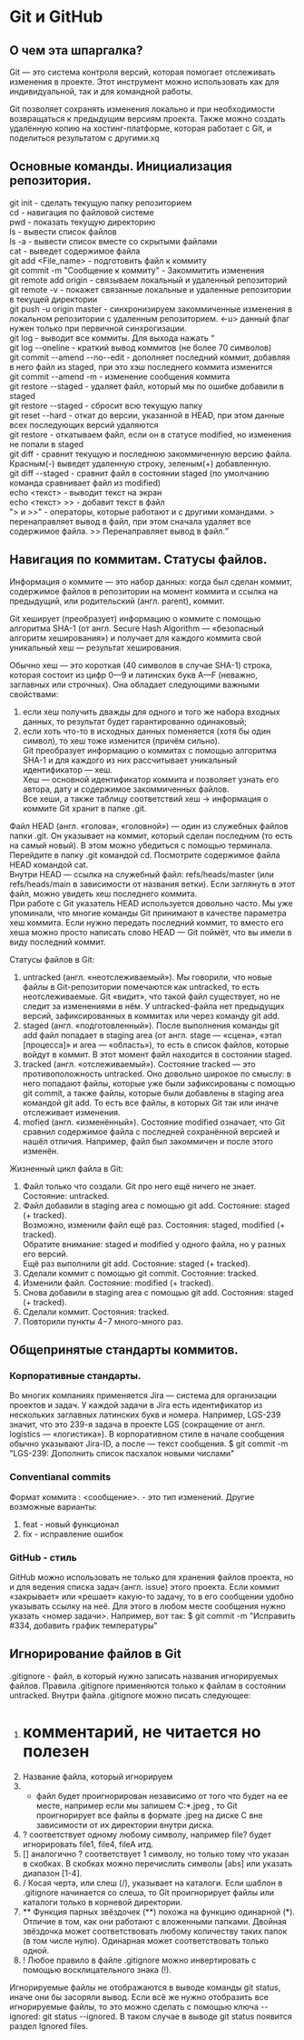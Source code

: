 # Git и GitHub


## О чем эта шпаргалка?  
	
Git — это система контроля версий, которая помогает отслеживать изменения в проекте. Этот инструмент можно использовать как для индивидуальной, так и для командной работы.  
	
Git позволяет сохранять изменения локально и при необходимости возвращаться к предыдущим версиям проекта. Также можно создать удалённую копию на хостинг-платформе, которая работает с Git, и поделиться результатом с другими.xq


## Основные команды. Инициализация репозитория.  
git init - сделать текущую папку репозиторием  
cd - навигация по файловой системе  
pwd - показать текущую директорию  
ls - вывести список файлов  
ls -a - вывести список вместе со скрытыми файлами  
cat <File> - выведет содержимое файла  
git add <File_name> - подготовить файл к коммиту  
git commit -m "Сообщение к коммиту" - Закоммитить изменения  
git remote add origin <URL> - связываем локальный и удаленный репозиторий  
git remote -v - покажет связанные локальные и удаленные репозитории в текущей директории  
git push -u origin master - синхронизируем закоммиченные изменения в локальном репозитории с удаленным репозиторием. <-u> данный флаг нужен только при первичной синхрогизации.  
git log - выводит все коммиты. Для выхода нажать <Q>  
git log --oneline - краткий вывод коммитов (не более 70 символов)  
git commit --amend --no--edit - дополняет последний коммит, добавляя в него файл из staged, при это хэш последнего коммита изменится  
git commit --amend -m - изменение сообщения коммита  
git restore --staged <file> - удаляет файл, который мы по ошибке добавили в staged  
git restore --staged - сбросит всю текущую папку  
git reset --hard <commit hash> - откат до версии, указанной в HEAD, при этом данные всех последующих версий удаляются  
git restore <file> - откатываем файл, если он в статусе modified, но изменения не попали в staged  
git diff - сравнит текущую и последнюю закоммиченную версию файла.   Красным(-) выведет удаленную строку, зеленым(+) добавленную.  
git diff --staged - сравнит файл в состоянии staged (по умолчанию команда сравнивает файл из modified)  
echo <текст> - выводит текст на экран  
echo <текст> >> <File> - добавит текст в файл  
"> и >>" - операторы, которые работают и с другими командами. > перенаправляет вывод в файл, при этом сначала удаляет все содержимое файла. >> Перенаправляет вывод в файл.



## Навигация по коммитам. Статусы файлов.  

Информация о коммите — это набор данных: когда был сделан коммит, содержимое файлов в репозитории на момент коммита и ссылка на предыдущий, или родительский (англ. parent), коммит.  
	
Git хеширует (преобразует) информацию о коммите с помощью алгоритма SHA-1 (от англ. Secure Hash Algorithm — «безопасный алгоритм хеширования») и получает для каждого коммита свой уникальный хеш — результат хеширования.  

Обычно хеш — это короткая (40 символов в случае SHA-1) строка, которая состоит из цифр 0—9 и латинских букв A—F (неважно, заглавных или строчных). Она обладает следующими важными свойствами:  
1. если хеш получить дважды для одного и того же набора входных данных, то результат будет гарантированно одинаковый;  
2. если хоть что-то в исходных данных поменяется (хотя бы один символ), то хеш тоже изменится (причём сильно).  
Git преобразует информацию о коммитах с помощью алгоритма SHA-1 и для каждого из них рассчитывает уникальный идентификатор — хеш.  
Хеш — основной идентификатор коммита и позволяет узнать его автора, дату и содержимое закоммиченных файлов.  
Все хеши, а также таблицу соответствий хеш → информация о коммите Git хранит в папке .git.


Файл HEAD (англ. «голова», «головной») — один из служебных файлов папки .git. Он указывает на коммит, который сделан последним (то есть на самый новый). В этом можно убедиться с помощью терминала. Перейдите в папку .git командой cd. Посмотрите содержимое файла HEAD командой cat.  
Внутри HEAD — ссылка на служебный файл: refs/heads/master (или refs/heads/main в зависимости от названия ветки). Если заглянуть в этот файл, можно увидеть хеш последнего коммита.  
При работе с Git указатель HEAD используется довольно часто. Мы уже упоминали, что многие команды Git принимают в качестве параметра хеш коммита. Если нужно передать последний коммит, то вместо его хеша можно просто написать слово HEAD — Git поймёт, что вы имели в виду последний коммит.


Статусы файлов в Git:  
1. untracked (англ. «неотслеживаемый»). Мы говорили, что новые файлы в Git-репозитории помечаются как untracked, то есть неотслеживаемые. Git «видит», что такой файл существует, но не следит за изменениями в нём. У untracked-файла нет предыдущих версий, зафиксированных в коммитах или через команду git add.  
2. staged (англ. «подготовленный»). После выполнения команды git add файл попадает в staging area (от англ. stage — «сцена», «этап [процесса]» и area — «область»), то есть в список файлов, которые войдут в коммит. В этот момент файл находится в состоянии staged.  
3. tracked (англ. «отслеживаемый»). Состояние tracked — это противоположность untracked. Оно довольно широкое по смыслу: в него попадают файлы, которые уже были зафиксированы с помощью git commit, а также файлы, которые были добавлены в staging area командой git add. То есть все файлы, в которых Git так или иначе отслеживает изменения.  
4. mofied (англ. «изменённый»). Состояние modified означает, что Git сравнил содержимое файла с последней сохранённой версией и нашёл отличия. Например, файл был закоммичен и после этого изменён.


Жизненный цикл файла в Git:  
1. Файл только что создали. Git про него ещё ничего не знает. Состояние: untracked.  
2. Файл добавили в staging area с помощью git add. Состояние: staged (+ tracked).  
Возможно, изменили файл ещё раз. Состояния: staged, modified (+ tracked).  
Обратите внимание: staged и modified у одного файла, но у разных его версий.  
Ещё раз выполнили git add. Состояние: staged (+ tracked).  
3. Сделали коммит с помощью git commit. Состояние: tracked.  
4. Изменили файл. Состояние: modified (+ tracked).
5. Снова добавили в staging area с помощью git add. Состояния: staged (+ tracked).  
6. Сделали коммит. Состояния: tracked.  
7. Повторили пункты 4−7 много-много раз.


## Общепринятые стандарты коммитов.


### Корпоративные стандарты.
Во многих компаниях применяется Jira — система для организации проектов и задач. У каждой задачи в Jira есть идентификатор из нескольких заглавных латинских букв и номера. Например, LGS-239 значит, что это 239-я задача в проекте LGS (сокращение от англ. logistics — «логистика»).
В корпоративном стиле в начале сообщения обычно указывают Jira-ID, а после — текст сообщения. 
$ git commit -m "LGS-239: Дополнить список пасхалок новыми числами"


### Conventianal commits
Формат коммита <type>: <сообщение>. <type> - это тип изменений. Другие возможные варианты:
1. feat - новый функционал
2. fix - исправление ошибок


### GitHub - стиль
GitHub можно использовать не только для хранения файлов проекта, но и для ведения списка задач (англ. issue) этого проекта. Если коммит «закрывает» или «решает» какую-то задачу, то в его сообщении удобно указывать ссылку на неё. Для этого в любом месте сообщения нужно указать <номер задачи>. Например, вот так: 
$ git commit -m "Исправить #334, добавить график температуры"


## Игнорирование файлов в Git


.gitignore - файл, в который нужно записать названия игнорируемых файлов. Правила .gitignore применяются только к файлам в состоянии untracked. Внутри файла .gitignore можно писать следующее:  
1. # комментарий, не читается но полезен  
2. Название файла, который игнорируем
3. * файл будет проигнорирован независимо от того что будет на ее месте, например если мы запишем С:\*\.jpeg , то Git проигнорирует все файлы в формате .jpeg на диске С вне зависимости от их директории внутри диска.  
4. ? соответствует одному любому символу, например file? будет игнорировать file1, file4, fileA итд.  
5. [] аналогично ? соответствует 1 символу, но только тому что указан в скобках. В скобках можно перечислить символы [abs] или указать диапазон [1-4].  
6. / Косая черта, или слеш (/), указывает на каталоги. Если шаблон в .gitignore начинается со слеша, то Git проигнорирует файлы или каталоги только в корневой директории.  
7. ** Функция парных звёздочек (**) похожа на функцию одинарной (*). Отличие в том, как они работают с вложенными папками. Двойная звёздочка может соответствовать любому количеству таких папок (в том числе нулю). Одинарная может соответствовать только одной.  
8. ! Любое правило в файле .gitignore можно инвертировать с помощью восклицательного знака (!).


Игнорируемые файлы не отображаются в выводе команды git status, иначе они бы засоряли вывод. Если всё же нужно отобразить все игнорируемые файлы, то это можно сделать с помощью ключа --ignored: git status --ignored. В таком случае в выводе git status появится раздел Ignored files.
